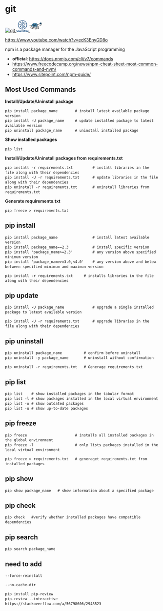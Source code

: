 
# git
<p align="left">
    <a href="https://git-scm.com/" target="_blank"> <img src="https://www.vectorlogo.zone/logos/git-scm/git-scm-icon.svg" alt="git" width="40" height="40" /> </a>
    <a href="https://www.sourcetreeapp.com/" target="_blank"> <img src="https://raw.githubusercontent.com/devicons/devicon/master/icons/sourcetree/sourcetree-original-wordmark.svg" alt="sourcetree" width="40" height="40" /> </a>    
    <a href="https://tortoisegit.org/" target="_blank"> <img src="https://raw.githubusercontent.com/devicons/devicon/master/icons/tortoisegit/tortoisegit-original.svg" alt="tortoisegit" width="40" height="40" /> </a>
</p>

https://www.youtube.com/watch?v=ecK3EnyGD8o

npm is a package manager for the JavaScript programming
 -  **official**: https://docs.npmjs.com/cli/v7/commands
 - https://www.freecodecamp.org/news/npm-cheat-sheet-most-common-commands-and-nvm/
 - https://www.sitepoint.com/npm-guide/

 
## Most Used Commands
**Install/Update/Uninstall package**
```
pip install package_name		# install latest available package version
pip install -U package_name		# update installed package to latest available version
pip uninstall package_name		# uninstall installed package		
```
**Show installed packages**
```
pip list
```
**Install/Update/Uninstall packages from requirements.txt**
```
pip install -r requirements.txt			# install libraries in the file along with their dependencies
pip install -U -r requirements.txt		# update libraries in the file along with their dependencies
pip uninstall -r requirements.txt 		# uninstall libraries from requirements.txt
```   
**Generate requirements.txt**
```
pip freeze > requirements.txt
```
## pip install
```
pip install package_name				# install latest available version
pip install package_name==2.3			# install specific version
pip install 'package_name>=2.3'			# any version above specified minimum version
pip install 'package_name>=3.0,<4.0' 	# any version above and below between specified minimum and maximun version
```
```
pip install -r requirements.txt		# installs libraries in the file along with their dependencies
```

## pip update
```
pip install -U package_name				# upgrade a single installed package to latest available version
```
```
pip install -U -r requirements.txt		# upgrade libraries in the file along with their dependencies
```

## pip uninstall
```
pip uninstall package_name 			# confirm before uninstall
pip uninstall -y package_name		# uninstall without confirmation
```
```
pip uninstall -r requirements.txt 	# Generage requirements.txt
```

## pip list
```
pip list    # show installed packages in the tabular format
pip list -l # show packages installed in the local virtual environment
pip list -o	# show outdated packages
pip list -u	# show up-to-date packages
```
## pip freeze
```
pip freeze						# installs all installed packages in the global environment
pip freeze -l					# only lists packages installed in the local virtual environment 
```
```
pip freeze > requirements.txt	# generaget requirements.txt from installed packages
```
## pip show
```
pip show package_name	# show information about a specified package
```
## pip check
```
pip check	#verify whether installed packages have compatible dependencies
```
## pip search
```
pip search package_name
```
## need to add
```
--force-reinstall
```
```
--no-cache-dir
```
```
pip install pip-review
pip-review --interactive
https://stackoverflow.com/a/56798606/2948523
```
